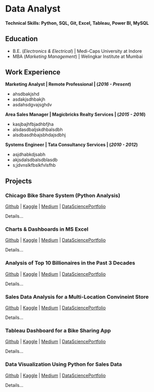 # Data Analyst 
#### Technical Skills: Python, SQL, Git, Excel, Tableau, Power BI, MySQL

## Education 
- B.E. (_Electronics & Electrical_) | Medi-Caps University at Indore
- MBA (_Marketing Management_) | Welingkar Institute at Mumbai

## Work Experience 
**Marketing Analyst | Remote Professional | (_2016 - Present_)** 
- ahsdbakjshd
- asdakjsdhbakjh
- asdahsdgvajsghdv

**Area Sales Manager | Magicbricks Realty Services | (_2015 - 2016_)**
- kasjbajhfbjadhbfjha
- alsdasdbaljskdhbalsdbh
- alsdbasdhbajsbhdajsdbhj

**Systems Engineer | Tata Consultancy Services | (_2010 - 2012_)**
- asjdhabkdjsabh
- akjsdalsdbalsdblasdb
- s;jdvnslkfbslkfvlsfhb


## Projects 
### Chicago Bike Share System (Python Analysis) 
[Github](www.google.com) | [Kaggle](google.com) | [Medium](google.com) | [DataSciencePortfolio](google.com)

Details...

### Charts & Dashboards in MS Excel
[Github](google.com) | [Kaggle](google.com) | [Medium](google.com) | [DataSciencePortfolio](google.com)

Details...

### Analysis of Top 10 Billionaires in the Past 3 Decades
[Github](google.com) | [Kaggle](google.com) | [Medium](google.com) | [DataSciencePortfolio](google.com)

Details...

### Sales Data Analysis for a Multi-Location Convineint Store
[Github](google.com) | [Kaggle](google.com) | [Medium](google.com) | [DataSciencePortfolio](google.com)

Details...

### Tableau Dashboard for a Bike Sharing App
[Github](google.com) | [Kaggle](google.com) | [Medium](google.com) | [DataSciencePortfolio](google.com)

Details...

### Data Visualization Using Python for Sales Data 
[Github](google.com) | [Kaggle](google.com) | [Medium](google.com) | [DataSciencePortfolio](google.com)

Details...

